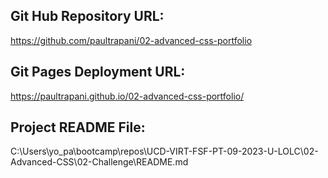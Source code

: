 
## Git Hub Repository URL:  
https://github.com/paultrapani/02-advanced-css-portfolio

## Git Pages Deployment URL: 
https://paultrapani.github.io/02-advanced-css-portfolio/

## Project README File:
C:\Users\yo_pa\bootcamp\repos\UCD-VIRT-FSF-PT-09-2023-U-LOLC\02-Advanced-CSS\02-Challenge\README.md


